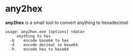 # any2hex

**any2hex** is a small tool to convert anything to hexadecimal 

``` 
usage: any2hex.exe [options] <data>
     anything to hex
  -b    encode base64 to hex
  -d    encode decimal to base64
  -h    encode hex to base64
```
